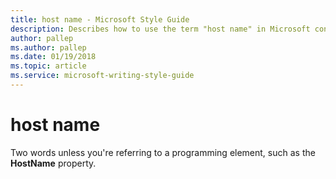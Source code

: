 ```yaml
---
title: host name - Microsoft Style Guide
description: Describes how to use the term "host name" in Microsoft content.
author: pallep
ms.author: pallep
ms.date: 01/19/2018
ms.topic: article
ms.service: microsoft-writing-style-guide
---
```


# host name

Two words unless you're referring to a programming element, such as the **HostName** property.
